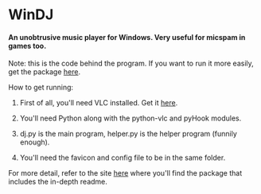 # WinDJ

#### An unobtrusive music player for Windows. Very useful for micspam in games too.

Note: this is the code behind the program. If you want to run it more easily, get the package [here](http://windj.eu).

How to get running:

1. First of all, you'll need VLC installed. Get it [here](http://www.videolan.org/vlc/index.html).

2. You'll need Python along with the python-vlc and pyHook modules.

3. dj.py is the main program, helper.py is the helper program (funnily enough).

4. You'll need the favicon and config file to be in the same folder.

For more detail, refer to the site [here](http://windj.eu) where you'll find the package that includes the in-depth readme.
